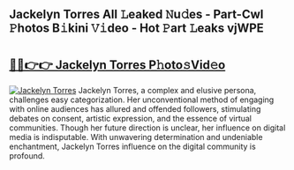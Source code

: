 ## Jackelyn Torres All 𝙻eaked 𝙽u𝚍es - Part-CwI 𝙿hotos B𝚒kini 𝚅𝚒deo - Hot 𝙿art 𝙻eaks vjWPE

# <h2><a href="http://ld44igc.urlbe.top/?page=Jackelyn+Torres">🔗🔗👉👉 Jackelyn Torres P𝚑oto𝚜Vid𝚎o</a></h2>

[![Jackelyn Torres](https://i.imgur.com/eBuTRDB.gif)](http://ld44igc.urlbe.top/?page=Jackelyn+Torres)
Jackelyn Torres, a complex and elusive persona, challenges easy categorization. Her unconventional method of engaging with online audiences has allured and offended followers, stimulating debates on consent, artistic expression, and the essence of virtual communities. Though her future direction is unclear, her influence on digital media is indisputable. With unwavering determination and undeniable enchantment, Jackelyn Torres influence on the digital community is profound.
